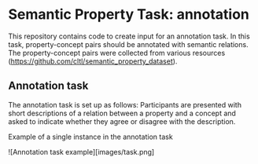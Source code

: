 # Semantic Property Task: annotation

This repository contains code to create input for an annotation task. In this task, property-concept pairs should be annotated with semantic relations. The property-concept pairs were collected from various resources (https://github.com/cltl/semantic_property_dataset).


## Annotation task

The annotation task is set up as follows: Participants are presented with short descriptions of a relation between a property and a concept and asked to indicate whether they agree or disagree with the description.

Example of a single instance in the annotation task

![Annotation task example][images/task.png]
